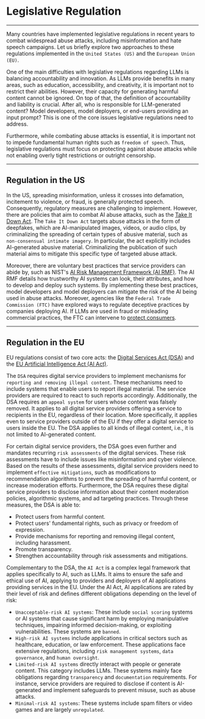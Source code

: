 <h1>Legislative Regulation</h1>
<hr />
<p>Many countries have implemented legislative regulations in recent years to combat widespread abuse attacks, including misinformation and hate speech campaigns. Let us briefly explore two approaches to these regulations implemented in the <code>United States (US)</code> and the <code>European Union (EU)</code>.</p>
<p>One of the main difficulties with legislative regulations regarding LLMs is balancing accountability and innovation. As LLMs provide benefits in many areas, such as education, accessibility, and creativity, it is important not to restrict their abilities. However, their capacity for generating harmful content cannot be ignored. On top of that, the definition of accountability and liability is crucial. After all, who is responsible for LLM-generated content? Model developers, model deployers, or end-users providing an input prompt? This is one of the core issues legislative regulations need to address.</p>
<p>Furthermore, while combating abuse attacks is essential, it is important not to impede fundamental human rights such as <code>freedom of speech</code>. Thus, legislative regulations must focus on protecting against abuse attacks while not enabling overly tight restrictions or outright censorship.</p>
<hr />
<h2>Regulation in the US</h2>
<p>In the US, spreading misinformation, unless it crosses into defamation, incitement to violence, or fraud, is generally protected speech. Consequently, regulatory measures are challenging to implement. However, there are policies that aim to combat AI abuse attacks, such as the <a href="https://en.wikipedia.org/wiki/TAKE_IT_DOWN_Act">Take It Down Act</a>. The <code>Take It Down Act</code> targets abuse attacks in the form of deepfakes, which are AI-manipulated images, videos, or audio clips, by criminalizing the spreading of certain types of abusive material, such as <code>non-consensual intimate imagery</code>. In particular, the act explicitly includes AI-generated abusive material. Criminalizing the publication of such material aims to mitigate this specific type of targeted abuse attack.</p>
<p>Moreover, there are voluntary best practices that service providers can abide by, such as NIST's <a href="https://www.nist.gov/itl/ai-risk-management-framework">AI Risk Management Framework (AI RMF)</a>. The AI RMF details how trustworthy AI systems can look, their attributes, and how to develop and deploy such systems. By implementing these best practices, model developers and model deployers can mitigate the risk of the AI being used in abuse attacks. Moreover, agencies like the <code>Federal Trade Commission (FTC)</code> have explored ways to regulate deceptive practices by companies deploying AI. If LLMs are used in fraud or misleading commercial practices, the FTC can intervene to <a href="https://www.ftc.gov/news-events/news/press-releases/2024/09/ftc-announces-crackdown-deceptive-ai-claims-schemes">protect consumers</a>.</p>
<hr />
<h2>Regulation in the EU</h2>
<p>EU regulations consist of two core acts: the <a href="https://commission.europa.eu/strategy-and-policy/priorities-2019-2024/europe-fit-digital-age/digital-services-act_en">Digital Services Act (DSA)</a> and the <a href="https://artificialintelligenceact.eu/">EU Artificial Intelligence Act (AI Act)</a>.</p>
<p>The <code>DSA</code> requires digital service providers to implement mechanisms for <code>reporting and removing illegal content</code>. These mechanisms need to include systems that enable users to report illegal material. The service providers are required to react to such reports accordingly. Additionally, the DSA requires an <code>appeal system</code> for users whose content was falsely removed. It applies to all digital service providers offering a service to recipients in the EU, regardless of their location. More specifically, it applies even to service providers outside of the EU if they offer a digital service to users inside the EU. The DSA applies to all kinds of illegal content, i.e., it is not limited to AI-generated content.</p>
<p>For certain digital service providers, the DSA goes even further and mandates recurring <code>risk assessments</code> of the digital services. These risk assessments have to include issues like misinformation and cyber violence. Based on the results of these assessments, digital service providers need to implement <code>effective mitigations</code>, such as modifications to recommendation algorithms to prevent the spreading of harmful content, or increase moderation efforts. Furthermore, the DSA requires these digital service providers to disclose information about their content moderation policies, algorithmic systems, and ad targeting practices. Through these measures, the DSA is able to:</p>
<ul>
<li>Protect users from harmful content.</li>
<li>Protect users' fundamental rights, such as privacy or freedom of expression.</li>
<li>Provide mechanisms for reporting and removing illegal content, including harassment.</li>
<li>Promote transparency.</li>
<li>Strengthen accountability through risk assessments and mitigations.</li>
</ul>
<p>Complementary to the DSA, the <code>AI Act</code> is a complex legal framework that applies specifically to AI, such as LLMs. It aims to ensure the safe and ethical use of AI, applying to providers and deployers of AI applications providing services in the EU. Under the AI Act, AI applications are rated by their level of risk and defines different obligations depending on the level of risk:</p>
<ul>
<li>
<code>Unacceptable-risk AI systems</code>: These include <code>social scoring</code> systems or AI systems that cause significant harm by employing manipulative techniques, impairing informed decision-making, or exploiting vulnerabilities. These systems are <code>banned</code>.</li>
<li>
<code>High-risk AI systems</code> include applications in critical sectors such as healthcare, education, or law enforcement. These applications face extensive regulations, including <code>risk management systems</code>, <code>data governance</code>, and <code>human oversight</code>.</li>
<li>
<code>Limited-risk AI systems</code> directly interact with people or generate content. This category includes LLMs. These systems mainly face obligations regarding <code>transparency</code> and <code>documentation</code> requirements. For instance, service providers are required to disclose if content is AI-generated and implement safeguards to prevent misuse, such as abuse attacks.</li>
<li>
<code>Minimal-risk AI systems</code>: These systems include spam filters or video games and are largely <code>unregulated</code>.</li>
</ul>
